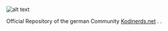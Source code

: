 ![alt text][logo]

[logo]: repository.kodinerds/icon.png

Official Repository of the german Community [Kodinerds.net](http://kodinerds.net)
.
.
